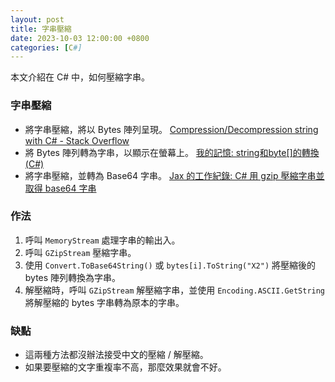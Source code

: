 ```yaml
---
layout: post
title: 字串壓縮
date: 2023-10-03 12:00:00 +0800
categories: [C#]
---
```


本文介紹在 C# 中，如何壓縮字串。

### 字串壓縮

- 將字串壓縮，將以 Bytes 陣列呈現。
[Compression/Decompression string with C# - Stack Overflow](https://stackoverflow.com/questions/7343465/compression-decompression-string-with-c-sharp)
- 將 Bytes 陣列轉為字串，以顯示在螢幕上。
[我的記憶: string和byte[]的轉換 (C#)](https://isanhsu.blogspot.com/2012/03/stringbyte-c.html)
- 將字串壓縮，並轉為 Base64 字串。
[Jax 的工作紀錄: C# 用 gzip 壓縮字串並取得 base64 字串](https://jax-work-archive.blogspot.com/2019/07/c-gzip-base64.html)

### 作法

1. 呼叫 `MemoryStream` 處理字串的輸出入。
2. 呼叫 `GZipStream` 壓縮字串。
3. 使用 `Convert.ToBase64String()` 或 `bytes[i].ToString("X2")` 將壓縮後的 bytes 陣列轉換為字串。
4. 解壓縮時，呼叫 `GZipStream` 解壓縮字串，並使用 `Encoding.ASCII.GetString` 將解壓縮的 bytes 字串轉為原本的字串。

### 缺點

- 這兩種方法都沒辦法接受中文的壓縮 / 解壓縮。
- 如果要壓縮的文字重複率不高，那麼效果就會不好。
